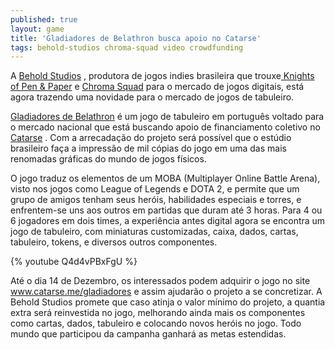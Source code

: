 ```yaml
---
published: true
layout: game
title: 'Gladiadores de Belathron busca apoio no Catarse'
tags: behold-studios chroma-squad video crowdfunding
---
```

A <a href="http://beholdstudios.com.br/" target="_blank">Behold Studios</a>
, produtora de jogos indies brasileira que trouxe<a href="http://beholdstudios.com.br/games/knights-of-pen-paper/" target="_blank"> Knights of Pen &amp; Paper</a>
 e <a href="http://beholdstudios.com.br/games/chroma-squad/" target="_blank">Chroma Squad</a>
 para o mercado de jogos digitais, est&#225; agora trazendo uma novidade para o mercado de jogos de tabuleiro.</p>
 </p>

 </p>
<a href="http://www.catarse.me/pt/gladiadores" target="_blank">Gladiadores de Belathron</a>
 &#233; um jogo de tabuleiro em portugu&#234;s voltado para o mercado nacional que est&#225; buscando apoio de financiamento coletivo no <a href="http://www.catarse.me/pt/gladiadores" target="_blank">Catarse</a>
. Com a arrecada&#231;&#227;o do projeto ser&#225; poss&#237;vel que o est&#250;dio brasileiro fa&#231;a a impress&#227;o de mil c&#243;pias do jogo em uma das mais renomadas gr&#225;ficas do mundo de jogos f&#237;sicos.</p>
 </p>

 </p>
O jogo traduz os elementos de um MOBA (Multiplayer Online Battle Arena), visto nos jogos como League of Legends e DOTA 2, e permite que um grupo de amigos tenham seus her&#243;is, habilidades especiais e torres, e enfrentem-se uns aos outros em partidas que duram at&#233; 3 horas. Para 4 ou 6 jogadores em dois times, a experi&#234;ncia antes digital agora se encontra um jogo de tabuleiro, com miniaturas customizadas, caixa, dados, cartas, tabuleiro, tokens, e diversos outros componentes.</p>
 </p>
{% youtube Q4d4vPBxFgU %}
 </p>
At&#233; o dia 14 de Dezembro, os interessados podem adquirir o jogo no site <a href="http://www.catarse.me/pt/gladiadores" target="_blank">www.catarse.me/gladiadores</a>
 e assim ajudar&#227;o o projeto a se concretizar. A Behold Studios promete que caso atinja o valor m&#237;nimo do projeto, a quantia extra ser&#225; reinvestida no jogo, melhorando ainda mais os componentes como cartas, dados, tabuleiro e colocando novos her&#243;is no jogo. Todo mundo que participou da campanha ganhar&#225; as metas estendidas.</p>
